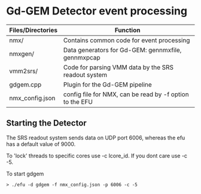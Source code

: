 # Gd-GEM Detector event processing


Files/Directories     | Function
-------------         | -------------
nmx/                  | Contains common code for event processing
nmxgen/               | Data generators for Gd-GEM: gennmxfile, gennmxpcap
vmm2srs/              | Code for parsing VMM data by the SRS readout system
gdgem.cpp             | Plugin for the Gd-GEM pipeline
nmx_config.json       | config file for NMX, can be read by -f option to the EFU


## Starting the Detector
The SRS readout system sends data on UDP port 6006, whereas the efu has a
default value of 9000.

To 'lock' threads to specific cores use -c lcore_id. If you dont
care use -c -5.

To start gdgem

`> ./efu -d gdgem -f nmx_config.json -p 6006 -c -5`
